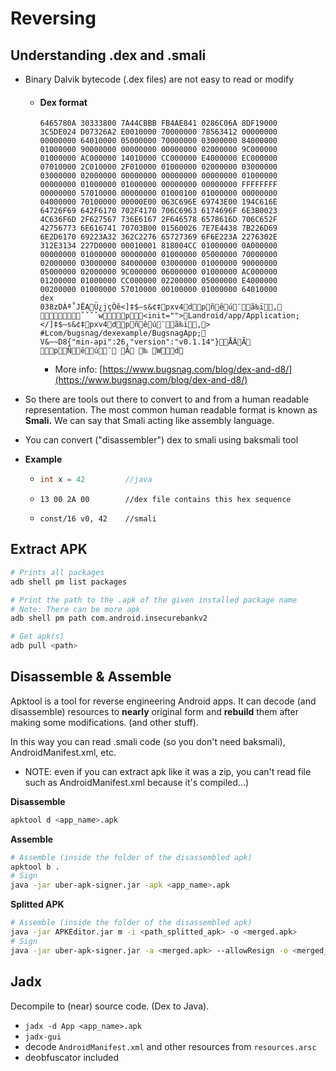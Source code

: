 # Reversing

## Understanding .dex and .smali

* Binary Dalvik bytecode (.dex files) are not easy to read or modify
  *   #### Dex format

      ```
      6465780A 30333800 7A44CBBB FB4AE841 0286C06A 8DF19000
      3C5DE024 D07326A2 E0010000 70000000 78563412 00000000
      00000000 64010000 05000000 70000000 03000000 84000000
      01000000 90000000 00000000 00000000 02000000 9C000000
      01000000 AC000000 14010000 CC000000 E4000000 EC000000
      07010000 2C010000 2F010000 01000000 02000000 03000000
      03000000 02000000 00000000 00000000 00000000 01000000
      00000000 01000000 01000000 00000000 00000000 FFFFFFFF
      00000000 57010000 00000000 01000100 01000000 00000000
      04000000 70100000 00000E00 063C696E 69743E00 194C616E
      64726F69 642F6170 702F4170 706C6963 6174696F 6E3B0023
      4C636F6D 2F627567 736E6167 2F646578 6578616D 706C652F
      42756773 6E616741 70703B00 01560026 7E7E4438 7B226D69
      6E2D6170 69223A32 362C2276 65727369 6F6E223A 2276302E
      312E3134 227D0000 00010001 818004CC 01000000 0A000000
      00000000 01000000 00000000 01000000 05000000 70000000
      02000000 03000000 84000000 03000000 01000000 90000000
      05000000 02000000 9C000000 06000000 01000000 AC000000
      01200000 01000000 CC000000 02200000 05000000 E4000000
      00200000 01000000 57010000 00100000 01000000 64010000
      dex
      038zDÀª˚JËAÜ¿jçÒê<]‡$–s&¢‡pxv4dpñêú¨ã‰ï, ˇˇˇˇwp<init="">Landroid/app/Application;</]‡$–s&¢‡pxv4dpñêú¨ã‰ï,>
      #Lcom/bugsnag/dexexample/BugsnagApp;
      V&~~D8{"min-api":26,"version":"v0.1.14"}ÅÄÃ
      pÑêú¨ Ã ‰ Wd
      ```

      * More info: [https://www.bugsnag.com/blog/dex-and-d8/](https://www.bugsnag.com/blog/dex-and-d8/)



* So there are tools out there to convert to and from a human readable representation. The most common human readable format is known as **Smali.** We can say that Smali acting like assembly language.
* You can convert ("disassembler") dex to smali using baksmali tool
* **Example**
  * ```java
    int x = 42         //java
    ```
  * ```
    13 00 2A 00        //dex file contains this hex sequence
    ```
  * ```
    const/16 v0, 42    //smali
    ```

## Extract APK

```bash
# Prints all packages
adb shell pm list packages

# Print the path to the .apk of the given installed package name
# Note: There can be more apk
adb shell pm path com.android.insecurebankv2

# Get apk(s)
adb pull <path>
```

## **Disassemble & Assemble**

Apktool is a tool for reverse engineering Android apps. It can decode (and disassemble) resources to **nearly** original form and **rebuild** them after making some modifications. (and other stuff).

In this way you can read .smali code (so you don't need baksmali), AndroidManifest.xml, etc.

* NOTE: even if you can extract apk like it was a zip, you can't read file such as AndroidManifest.xml because it's compiled...)

**Disassemble**

```sh
apktool d <app_name>.apk
```

**Assemble**

```sh
# Assemble (inside the folder of the disassembled apk)
apktool b .
# Sign
java -jar uber-apk-signer.jar -apk <app_name>.apk
```

**Splitted APK**

```sh
# Assemble (inside the folder of the disassembled apk)
java -jar APKEditor.jar m -i <path_splitted_apk> -o <merged.apk>
# Sign
java -jar uber-apk-signer.jar -a <merged.apk> --allowResign -o <merged_signed>
```

## Jadx

Decompile to (near) source code. (Dex to Java).

* `jadx -d App <app_name>.apk`
* `jadx-gui`
* decode `AndroidManifest.xml` and other resources from `resources.arsc`
* deobfuscator included

